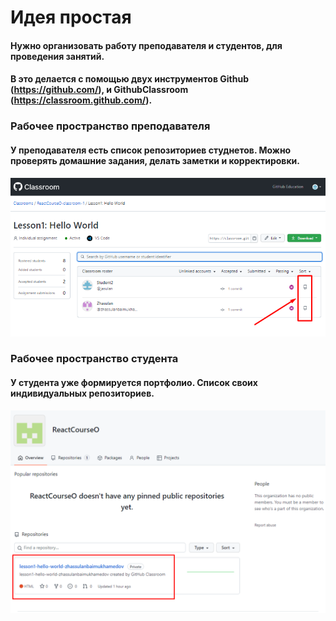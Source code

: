 # Идея простая
#### Нужно организовать работу преподавателя и студентов, для проведения занятий. 
#### B это делается с помощью двух инструментов Github (https://github.com/), и GithubClassroom (https://classroom.github.com/).

### Рабочее пространство преподавателя
#### У преподавателя есть список репозиториев студнетов. Можно проверять домашние задания, делать заметки и корректировки.
![](1.png)

### Рабочее пространство студента
#### У студента уже формируется портфолио. Список своих индивидуальных репозиториев. 
![](2.png)
